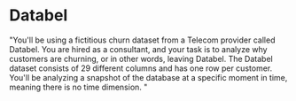 # Databel
"You'll be using a fictitious churn dataset from a Telecom provider called Databel. You are hired as a consultant, and your task is to analyze why customers are churning, or in other words, leaving Databel. The Databel dataset consists of 29 different columns and has one row per customer. You'll be analyzing a snapshot of the database at a specific moment in time, meaning there is no time dimension. "
